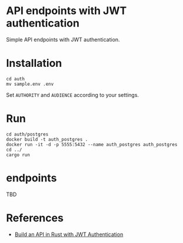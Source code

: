 # API endpoints with JWT authentication

Simple API endpoints with JWT authentication.

# Installation

```
cd auth
mv sample.env .env
```

Set `AUTHORITY` and `AUDIENCE` according to your settings.

# Run

```
cd auth/postgres
docker build -t auth_postgres .
docker run -it -d -p 5555:5432 --name auth_postgres auth_postgres
cd ../
cargo run

```

# endpoints

TBD

# References

 - [Build an API in Rust with JWT Authentication](https://auth0.com/blog/build-an-api-in-rust-with-jwt-authentication-using-actix-web/)